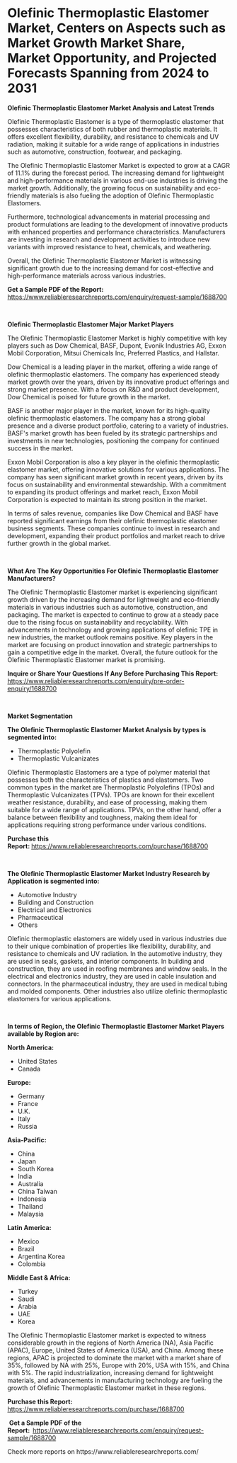 <p><h1>Olefinic Thermoplastic Elastomer Market, Centers on Aspects such as Market Growth Market Share, Market Opportunity, and Projected Forecasts Spanning from 2024 to 2031</h1></p><p><strong>Olefinic Thermoplastic Elastomer Market Analysis and Latest Trends</strong></p>
<p><p>Olefinic Thermoplastic Elastomer is a type of thermoplastic elastomer that possesses characteristics of both rubber and thermoplastic materials. It offers excellent flexibility, durability, and resistance to chemicals and UV radiation, making it suitable for a wide range of applications in industries such as automotive, construction, footwear, and packaging.</p><p>The Olefinic Thermoplastic Elastomer Market is expected to grow at a CAGR of 11.1% during the forecast period. The increasing demand for lightweight and high-performance materials in various end-use industries is driving the market growth. Additionally, the growing focus on sustainability and eco-friendly materials is also fueling the adoption of Olefinic Thermoplastic Elastomers.</p><p>Furthermore, technological advancements in material processing and product formulations are leading to the development of innovative products with enhanced properties and performance characteristics. Manufacturers are investing in research and development activities to introduce new variants with improved resistance to heat, chemicals, and weathering.</p><p>Overall, the Olefinic Thermoplastic Elastomer Market is witnessing significant growth due to the increasing demand for cost-effective and high-performance materials across various industries.</p></p>
<p><strong>Get a Sample PDF of the Report:&nbsp;</strong> <a href="https://www.reliableresearchreports.com/enquiry/request-sample/1688700">https://www.reliableresearchreports.com/enquiry/request-sample/1688700</a></p>
<p>&nbsp;</p>
<p><strong>Olefinic Thermoplastic Elastomer Major Market Players</strong></p>
<p><p>The Olefinic Thermoplastic Elastomer Market is highly competitive with key players such as Dow Chemical, BASF, Dupont, Evonik Industries AG, Exxon Mobil Corporation, Mitsui Chemicals Inc, Preferred Plastics, and Hallstar.</p><p>Dow Chemical is a leading player in the market, offering a wide range of olefinic thermoplastic elastomers. The company has experienced steady market growth over the years, driven by its innovative product offerings and strong market presence. With a focus on R&D and product development, Dow Chemical is poised for future growth in the market.</p><p>BASF is another major player in the market, known for its high-quality olefinic thermoplastic elastomers. The company has a strong global presence and a diverse product portfolio, catering to a variety of industries. BASF's market growth has been fueled by its strategic partnerships and investments in new technologies, positioning the company for continued success in the market.</p><p>Exxon Mobil Corporation is also a key player in the olefinic thermoplastic elastomer market, offering innovative solutions for various applications. The company has seen significant market growth in recent years, driven by its focus on sustainability and environmental stewardship. With a commitment to expanding its product offerings and market reach, Exxon Mobil Corporation is expected to maintain its strong position in the market.</p><p>In terms of sales revenue, companies like Dow Chemical and BASF have reported significant earnings from their olefinic thermoplastic elastomer business segments. These companies continue to invest in research and development, expanding their product portfolios and market reach to drive further growth in the global market.</p></p>
<p>&nbsp;</p>
<p><strong>What Are The Key Opportunities For Olefinic Thermoplastic Elastomer Manufacturers?</strong></p>
<p><p>The Olefinic Thermoplastic Elastomer market is experiencing significant growth driven by the increasing demand for lightweight and eco-friendly materials in various industries such as automotive, construction, and packaging. The market is expected to continue to grow at a steady pace due to the rising focus on sustainability and recyclability. With advancements in technology and growing applications of olefinic TPE in new industries, the market outlook remains positive. Key players in the market are focusing on product innovation and strategic partnerships to gain a competitive edge in the market. Overall, the future outlook for the Olefinic Thermoplastic Elastomer market is promising.</p></p>
<p><strong>Inquire or Share Your Questions If Any Before Purchasing This Report:</strong> <a href="https://www.reliableresearchreports.com/enquiry/pre-order-enquiry/1688700">https://www.reliableresearchreports.com/enquiry/pre-order-enquiry/1688700</a></p>
<p>&nbsp;</p>
<p><strong>Market Segmentation</strong></p>
<p><strong>The Olefinic Thermoplastic Elastomer Market Analysis by types is segmented into:</strong></p>
<p><ul><li>Thermoplastic Polyolefin</li><li>Thermoplastic Vulcanizates</li></ul></p>
<p><p>Olefinic Thermoplastic Elastomers are a type of polymer material that possesses both the characteristics of plastics and elastomers. Two common types in the market are Thermoplastic Polyolefins (TPOs) and Thermoplastic Vulcanizates (TPVs). TPOs are known for their excellent weather resistance, durability, and ease of processing, making them suitable for a wide range of applications. TPVs, on the other hand, offer a balance between flexibility and toughness, making them ideal for applications requiring strong performance under various conditions.</p></p>
<p><strong>Purchase this Report:&nbsp;</strong><a href="https://www.reliableresearchreports.com/purchase/1688700">https://www.reliableresearchreports.com/purchase/1688700</a></p>
<p>&nbsp;</p>
<p><strong>The Olefinic Thermoplastic Elastomer Market Industry Research by Application is segmented into:</strong></p>
<p><ul><li>Automotive Industry</li><li>Building and Construction</li><li>Electrical and Electronics</li><li>Pharmaceutical</li><li>Others</li></ul></p>
<p><p>Olefinic thermoplastic elastomers are widely used in various industries due to their unique combination of properties like flexibility, durability, and resistance to chemicals and UV radiation. In the automotive industry, they are used in seals, gaskets, and interior components. In building and construction, they are used in roofing membranes and window seals. In the electrical and electronics industry, they are used in cable insulation and connectors. In the pharmaceutical industry, they are used in medical tubing and molded components. Other industries also utilize olefinic thermoplastic elastomers for various applications.</p></p>
<p>&nbsp;</p>
<p><strong>In terms of Region, the Olefinic Thermoplastic Elastomer Market Players available by Region are:</strong></p>
<p>
    <p> <strong> North America: </strong>
        <ul>
            <li>United States</li>
            <li>Canada</li>
        </ul>
        </p> 
    <p> <strong> Europe: </strong>
        <ul>
            <li>Germany</li>
            <li>France</li>
            <li>U.K.</li>
            <li>Italy</li>
            <li>Russia</li>
        </ul>
        </p> 
    <p> <strong> Asia-Pacific: </strong>
        <ul>
            <li>China</li>
            <li>Japan</li>
            <li>South Korea</li>
            <li>India</li>
            <li>Australia</li>
            <li>China Taiwan</li>
            <li>Indonesia</li>
            <li>Thailand</li>
            <li>Malaysia</li>
        </ul>
        </p> 
    <p> <strong> Latin America: </strong>
        <ul>
            <li>Mexico</li>
            <li>Brazil</li>
            <li>Argentina Korea</li>
            <li>Colombia</li>
        </ul>
        </p> 
    <p> <strong> Middle East & Africa: </strong>
        <ul>
            <li>Turkey</li>
            <li>Saudi</li>
            <li>Arabia</li>
            <li>UAE</li>
            <li>Korea</li>
        </ul>
    </p>
    </p>
<p><p>The Olefinic Thermoplastic Elastomer market is expected to witness considerable growth in the regions of North America (NA), Asia Pacific (APAC), Europe, United States of America (USA), and China. Among these regions, APAC is projected to dominate the market with a market share of 35%, followed by NA with 25%, Europe with 20%, USA with 15%, and China with 5%. The rapid industrialization, increasing demand for lightweight materials, and advancements in manufacturing technology are fueling the growth of Olefinic Thermoplastic Elastomer market in these regions.</p></p>
<p><strong>Purchase this Report: </strong><a href="https://www.reliableresearchreports.com/purchase/1688700">https://www.reliableresearchreports.com/purchase/1688700</a></p>
<p>&nbsp;<strong>Get a Sample PDF of the Report:&nbsp;&nbsp;</strong><a href="https://www.reliableresearchreports.com/enquiry/request-sample/1688700">https://www.reliableresearchreports.com/enquiry/request-sample/1688700</a></p>
<p><strong></strong></p>
<p>Check more reports on https://www.reliableresearchreports.com/</p>